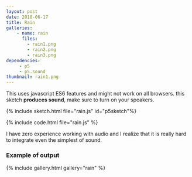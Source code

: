 ```yaml
---
layout: post
date: 2018-06-17
title: Rain
galleries:
    - name: rain
      files:
        - rain1.png
        - rain2.png
        - rain3.png
dependencies:
     - p5
     - p5.sound
thumbnail: rain1.png
---
```


This uses javascript ES6 features and might not work on all browsers.
this sketch **produces sound**, make sure to turn on your speakers.

{% include sketch.html file="rain.js" id="p5sketch"%}

{% include code.html file="rain.js" %}

I have zero experience working with audio and I realize that it is
really hard to integrate even the simplest of sound.

### Example of output

{% include gallery.html gallery="rain" %}
